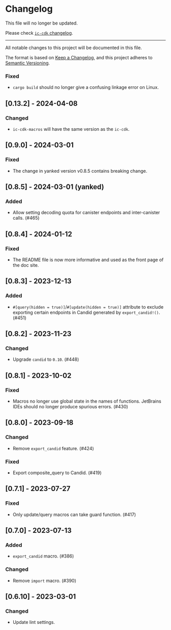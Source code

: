 # Changelog

This file will no longer be updated.

Please check [`ic-cdk` changelog](../ic-cdk/CHANGELOG.md).

---

All notable changes to this project will be documented in this file.

The format is based on [Keep a Changelog](https://keepachangelog.com/en/1.0.0/),
and this project adheres to [Semantic Versioning](https://semver.org/spec/v2.0.0.html).

### Fixed

- `cargo build` should no longer give a confusing linkage error on Linux.

## [0.13.2] - 2024-04-08

### Changed

- `ic-cdk-macros` will have the same version as the `ic-cdk`.

## [0.9.0] - 2024-03-01

### Fixed

- The change in yanked version v0.8.5 contains breaking change.

## [0.8.5] - 2024-03-01 (yanked)

### Added

- Allow setting decoding quota for canister endpoints and inter-canister calls. (#465)

## [0.8.4] - 2024-01-12

### Fixed

- The README file is now more informative and used as the front page of the doc site.

## [0.8.3] - 2023-12-13

### Added

- `#[query(hidden = true)]`/`#[update(hidden = true)]` attribute to exclude exporting certain endpoints in Candid generated by `export_candid!()`. (#451)

## [0.8.2] - 2023-11-23

### Changed

- Upgrade `candid` to `0.10`. (#448)

## [0.8.1] - 2023-10-02

### Fixed

- Macros no longer use global state in the names of functions. JetBrains IDEs should no longer produce spurious errors. (#430)

## [0.8.0] - 2023-09-18

### Changed

- Remove `export_candid` feature. (#424)

### Fixed

- Export composite_query to Candid. (#419)

## [0.7.1] - 2023-07-27

### Fixed

- Only update/query macros can take guard function. (#417)

## [0.7.0] - 2023-07-13

### Added

- `export_candid` macro. (#386)

### Changed

- Remove `import` macro. (#390)

## [0.6.10] - 2023-03-01

### Changed

- Update lint settings.
